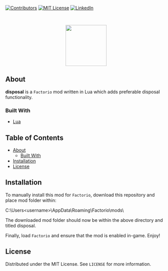 <!-- PROJECT SHIELDS -->
[![Contributors][contributors-shield]][contributors-url]
[![MIT License][license-shield]][license-url]
[![LinkedIn][linkedin-shield]][linkedin-url]

<!-- PROJECT LOGO -->
<br />
<p align="center">
    <img src="https://user-images.githubusercontent.com/78688623/161398686-20ea7aad-1ba9-4743-ad8b-8eee89ca1e4a.png" width="128" height="128">
  </a>

<!-- ABOUT -->
## About

**disposal** is a `Factorio` mod written in Lua which adds preferable disposal functionality.

### Built With
* [Lua](https://www.lua.org)

<!-- TABLE OF CONTENTS -->
## Table of Contents
* [About](#about)
  * [Built With](#built-with)
* [Installation](#installation)
* [License](#license)

<!-- INSTALLATION -->
## Installation
To manually install this mod for `Factorio`, download this repository and place mod folder within:

C:\Users\<username>\AppData\Roaming\Factorio\mods\

The downloaded mod folder should now be within the above directory and titled disposal<version>.

Finally, load `Factorio` and ensure that the mod is enabled in-game. Enjoy!

<!-- LICENSE -->
## License
Distributed under the MIT License. See `LICENSE` for more information.

<!-- MARKDOWN LINKS & IMAGES -->
[contributors-shield]: https://img.shields.io/github/contributors/paulranshaw/disposal
[contributors-url]: https://github.com/paulranshaw/disposal/graphs/contributors
[license-shield]: https://img.shields.io/badge/license-MIT-blue.svg
[license-url]: https://choosealicense.com/licenses/mit
[linkedin-shield]: https://img.shields.io/badge/-LinkedIn-black.svg?style=flat-square&logo=linkedin&colorB=555
[linkedin-url]: https://linkedin.com/in/paulranshaw